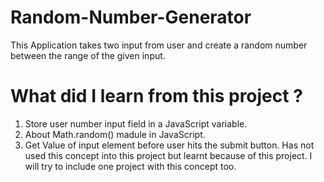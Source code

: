 # Random-Number-Generator
This Application takes two input from user and create a random number between the range of the given input.

# What did I learn from this project ?

1. Store user number input field in a JavaScript variable.
2. About Math.random() madule in JavaScript.
3. Get Value of input element before user hits the submit button. Has not used this concept into this project but learnt because of this project. I will try to include one project with this concept too.
